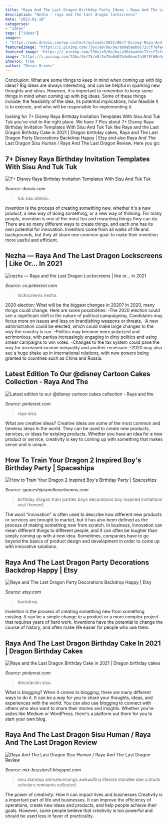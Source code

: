 ```yaml
---
title: "Raya And The Last Dragon Birthday Party Ideas : Raya And The Last Dragon Birthday Cake In 2021"
description: "Nezha — raya and the last dragon lockscreens"
date: "2023-01-19"
categories:
- "ideas"
tags: ["ideas"]
images:
- "https://www.drevio.com/wp-content/uploads/2021/06/7-Disney-Raya-And-The-Last-Dragon-Birthday-Invitation-Templates-731x1024.jpg"
featuredImage: "https://i.pinimg.com/736x/a9/0e/ba/a90ebaab0c72ccf7efee3e81cc0d4399.jpg"
featured_image: "https://i.pinimg.com/736x/a9/0e/ba/a90ebaab0c72ccf7efee3e81cc0d4399.jpg"
image: "https://i.pinimg.com/736x/3e/75/e8/3e75e8d07b4e0eae7a49f9f68e4d4587.jpg"
ShowToc: true
author: "Devan Grimes"
---
```



Conclusion: What are some things to keep in mind when coming up with big ideas?
Big ideas are always interesting, and can be helpful in sparking new thoughts and ideas. However, it is important to remember to keep some things in mind when coming up with big ideas. Some of these things include: the feasibility of the idea, its potential implications, how feasible it is to execute, and who will be responsible for implementing it.

	

		
looking for 7+ Disney Raya Birthday Invitation Templates With Sisu And Tuk Tuk you've visit to the right place. We have 7 Pics about 7+ Disney Raya Birthday Invitation Templates With Sisu And Tuk Tuk like Raya and the Last Dragon Birthday Cake in 2021 | Dragon birthday cakes, Raya and The Last Dragon Party Decorations Backdrop Happy | Etsy and also Raya And The Last Dragon Sisu Human / Raya And The Last Dragon Review. Here you go:
		
    
## 7+ Disney Raya Birthday Invitation Templates With Sisu And Tuk Tuk

<img loading=lazy src="https://www.drevio.com/wp-content/uploads/2021/06/7-Disney-Raya-And-The-Last-Dragon-Birthday-Invitation-Templates-731x1024.jpg" onerror="this.onerror=null;this.src='https://tse3.mm.bing.net/th?id=OIP.t8pMUCQ9HmWLsAJPvRXXbAHaKX&amp;pid=15.1';" alt="7+ Disney Raya Birthday Invitation Templates With Sisu And Tuk Tuk">

_Source: drevio.com_

>tuk sisu drevio. 

	

Invention is the process of creating something new, whether it's a new product, a new way of doing something, or a new way of thinking. For many people, invention is one of the most fun and rewarding things they can do. There are so many different ways to create things, and each one has its own potential for innovation. Inventors come from all walks of life and backgrounds, but they all share one common goal: to make their invention more useful and efficient.

    
## Nezha — Raya And The Last Dragon Lockscreens | Like Or... In 2021

<img loading=lazy src="https://i.pinimg.com/736x/a9/0e/ba/a90ebaab0c72ccf7efee3e81cc0d4399.jpg" onerror="this.onerror=null;this.src='https://tse3.mm.bing.net/th?id=OIP.dGbVNH8lnHR6DpswmIWERgHaNL&amp;pid=15.1';" alt="nezha — Raya and the Last Dragon Lockscreens | like or... in 2021">

_Source: co.pinterest.com_

>lockscreens nezha. 

	

2020 election: What will be the biggest changes in 2020?
In 2020, many things could change. Here are some possibilities:
-The 2020 election could see a significant shift in the nature of political campaigning. Candidates may focus more on issues and less on brandishing weapons or threats. 
-A new administration could be elected, which could make large changes to the way the country is run. 
-Politics may become more polarized and acrimonious, with parties increasingly engaging in dirty politics and using smear campaigns to win votes. 
-Changes to the tax system could pave the way for increased income inequality and another recession. 
-2020 may also see a huge shake up in international relations, with new powers being granted to countries such as China and Russia.

    
## Latest Edition To Our @disney Cartoon Cakes Collection - Raya And The

<img loading=lazy src="https://i.pinimg.com/736x/3e/75/e8/3e75e8d07b4e0eae7a49f9f68e4d4587.jpg" onerror="this.onerror=null;this.src='https://tse2.mm.bing.net/th?id=OIP.KHJN4CNRI8CL_gj1L4S8wAHaHa&amp;pid=15.1';" alt="Latest edition to our @disney cartoon cakes collection - Raya and the">

_Source: pinterest.com_

>raya sisu. 

	

What are creative ideas?
Creative ideas are some of the most common and timeless ideas in the world. They can be used to create new products, services, or ideas for existing products. Whether you have an idea for a new product or service, creativity is key to coming up with something that makes sense and is unique.

    
## How To Train Your Dragon 2 Inspired Boy&#039;s Birthday Party | Spaceships

<img loading=lazy src="http://spaceshipsandlaserbeams.com/wp-content/uploads/2015/09/how-to-train-your-dragon-birthday-party-ideas.jpg" onerror="this.onerror=null;this.src='https://tse3.mm.bing.net/th?id=OIP.bhzpscYPqzflYmZ7sJiWEQHaLH&amp;pid=15.1';" alt="How to Train Your Dragon 2 Inspired Boy&#039;s Birthday Party | Spaceships">

_Source: spaceshipsandlaserbeams.com_

>birthday dragon train parties boys decorations boy inspired invitations visit themed. 

	

The word "innovation" is often used to describe how different new products or services are brought to market, but it has also been defined as the process of making something new from scratch. In business, innovation can mean different things to different people, and it can often be tougher than simply coming up with a new idea. Sometimes, companies have to go beyond the basics of product design and development in order to come up with innovative solutions.

    
## Raya And The Last Dragon Party Decorations Backdrop Happy | Etsy

<img loading=lazy src="https://i.etsystatic.com/26792169/r/il/13544c/2999574932/il_1588xN.2999574932_m3yh.jpg" onerror="this.onerror=null;this.src='https://tse3.mm.bing.net/th?id=OIP.zpQYDYhxJyU7TA5e3oqcgwHaFj&amp;pid=15.1';" alt="Raya and The Last Dragon Party Decorations Backdrop Happy | Etsy">

_Source: etsy.com_

>backdrop. 

	

Invention is the process of creating something new from something existing. It can be a simple change to a product or a more complex project that requires years of hard work. Inventions have the potential to change the course of history, and often make life easier for people who use them.

    
## Raya And The Last Dragon Birthday Cake In 2021 | Dragon Birthday Cakes

<img loading=lazy src="https://i.pinimg.com/736x/f7/77/3c/f7773c6af270d9cffb6abf621c925c91.jpg" onerror="this.onerror=null;this.src='https://tse1.mm.bing.net/th?id=OIP.LoPyC9WpOgO1ZEbQFhx1HAHaPN&amp;pid=15.1';" alt="Raya and the Last Dragon Birthday Cake in 2021 | Dragon birthday cakes">

_Source: pinterest.com_

>decoración sisu. 

	

What is blogging?
When it comes to blogging, there are many different ways to do it. It can be a way for you to share your thoughts, ideas, and experiences with the world. You can also use blogging to connect with others who also want to share their stories and insights. Whether you're asites like Medium or WordPress, there's a platform out there for you to start your own blog.

    
## Raya And The Last Dragon Sisu Human / Raya And The Last Dragon Review

<img loading=lazy src="https://animationsongs.com/wp-content/uploads/2021/01/Sisu-Raya-And-The-Last-Dragon-animationsongscom.jpg" onerror="this.onerror=null;this.src='https://tse3.mm.bing.net/th?id=OIP.vdW8dIca46j-TdsLI2odWgHaHV&amp;pid=15.1';" alt="Raya And The Last Dragon Sisu Human / Raya And The Last Dragon Review">

_Source: mix-buzstars1.blogspot.com_

>sisu standup animationsongs awkwafina lifesize standee dae cutouts scholars remnants collected. 

	

The power of creativity: How it can impact lives and businesses
Creativity is a important part of life and businesses. It can improve the efficiency of operations, create new ideas and products, and help people achieve their goals. However, some people believe that creativity is too powerful and should be used less in favor of practicality.

